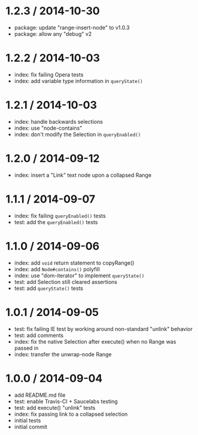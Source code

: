 
1.2.3 / 2014-10-30
==================

 * package: update "range-insert-node" to v1.0.3
 * package: allow any "debug" v2

1.2.2 / 2014-10-03
==================

 * index: fix failing Opera tests
 * index: add variable type information in `queryState()`

1.2.1 / 2014-10-03
==================

 * index: handle backwards selections
 * index: use "node-contains"
 * index: don't modify the Selection in `queryEnabled()`

1.2.0 / 2014-09-12
==================

 * index: insert a "Link" text node upon a collapsed Range

1.1.1 / 2014-09-07
==================

 * index: fix failing `queryEnabled()` tests
 * test: add the `queryEnabled()` tests

1.1.0 / 2014-09-06
==================

 * index: add `void` return statement to copyRange()
 * index: add `Node#contains()` polyfill
 * index: use "dom-iterator" to implement `queryState()`
 * test: add Selection still cleared assertions
 * test: add `queryState()` tests

1.0.1 / 2014-09-05
==================

 * test: fix failing IE test by working around non-standard "unlink" behavior
 * test: add comments
 * index: fix the native Selection after execute() when no Range was passed in
 * index: transfer the unwrap-node Range

1.0.0 / 2014-09-04
==================

 * add README.md file
 * test: enable Travis-CI + Saucelabs testing
 * test: add execute() "unlink" tests
 * index: fix passing link to a collapsed selection
 * initial tests
 * initial commit
